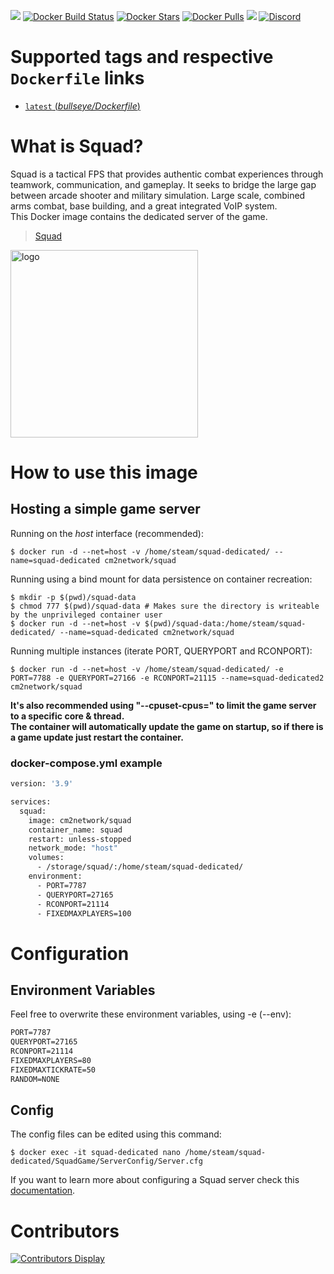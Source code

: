 [![](https://img.shields.io/codacy/grade/ac35171da5ca4fc29cfcdd2f7c1f7833)](https://hub.docker.com/r/cm2network/squad/) [![Docker Build Status](https://img.shields.io/docker/cloud/build/cm2network/squad.svg)](https://hub.docker.com/r/cm2network/squad/) [![Docker Stars](https://img.shields.io/docker/stars/cm2network/squad.svg)](https://hub.docker.com/r/cm2network/squad/) [![Docker Pulls](https://img.shields.io/docker/pulls/cm2network/squad.svg)](https://hub.docker.com/r/cm2network/squad/) [![](https://img.shields.io/docker/image-size/cm2network/squad)](https://microbadger.com/images/cm2network/squad) [![Discord](https://img.shields.io/discord/747067734029893653)](https://discord.gg/7ntmAwM)
# Supported tags and respective `Dockerfile` links
-	[`latest` (*bullseye/Dockerfile*)](https://github.com/CM2Walki/Squad/blob/master/bullseye/Dockerfile)

# What is Squad?
Squad is a tactical FPS that provides authentic combat experiences through teamwork, communication, and gameplay. It seeks to bridge the large gap between arcade shooter and military simulation. Large scale, combined arms combat, base building, and a great integrated VoIP system. <br/>
This Docker image contains the dedicated server of the game. <br/>

> [Squad](http://store.steampowered.com/app/393380/Squad/)

<img src="https://vignette.wikia.nocookie.net/squadgame/images/2/27/Squad_logo.png/revision/latest?cb=20150625185705" alt="logo" width="300"/></img>

# How to use this image

## Hosting a simple game server
Running on the *host* interface (recommended):<br/>
```console
$ docker run -d --net=host -v /home/steam/squad-dedicated/ --name=squad-dedicated cm2network/squad
```

Running using a bind mount for data persistence on container recreation:
```console
$ mkdir -p $(pwd)/squad-data
$ chmod 777 $(pwd)/squad-data # Makes sure the directory is writeable by the unprivileged container user
$ docker run -d --net=host -v $(pwd)/squad-data:/home/steam/squad-dedicated/ --name=squad-dedicated cm2network/squad
```

Running multiple instances (iterate PORT, QUERYPORT and RCONPORT):<br/>
```console
$ docker run -d --net=host -v /home/steam/squad-dedicated/ -e PORT=7788 -e QUERYPORT=27166 -e RCONPORT=21115 --name=squad-dedicated2 cm2network/squad
```

**It's also recommended using "--cpuset-cpus=" to limit the game server to a specific core & thread.**<br/>
**The container will automatically update the game on startup, so if there is a game update just restart the container.**

### docker-compose.yml example
```dockerfile
version: '3.9'

services:
  squad:
    image: cm2network/squad
    container_name: squad
    restart: unless-stopped
    network_mode: "host"
    volumes:
      - /storage/squad/:/home/steam/squad-dedicated/
    environment:
      - PORT=7787
      - QUERYPORT=27165
      - RCONPORT=21114
      - FIXEDMAXPLAYERS=100
```

# Configuration
## Environment Variables
Feel free to overwrite these environment variables, using -e (--env):
```dockerfile
PORT=7787
QUERYPORT=27165
RCONPORT=21114
FIXEDMAXPLAYERS=80
FIXEDMAXTICKRATE=50
RANDOM=NONE
```

## Config
The config files can be edited using this command:

```console
$ docker exec -it squad-dedicated nano /home/steam/squad-dedicated/SquadGame/ServerConfig/Server.cfg
```

If you want to learn more about configuring a Squad server check this [documentation](https://squad.gamepedia.com/Server_Configuration).

# Contributors
[![Contributors Display](https://badges.pufler.dev/contributors/CM2Walki/Squad?size=50&padding=5&bots=false)](https://github.com/CM2Walki/Squad/graphs/contributors)
